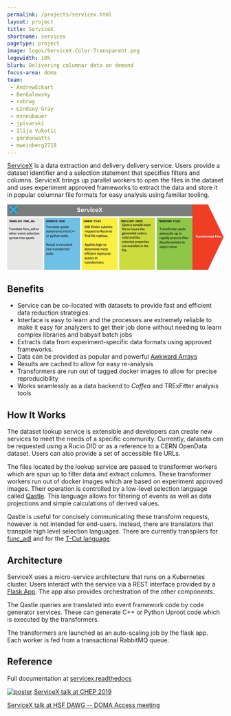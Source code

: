 ```yaml
---
permalink: /projects/servicex.html
layout: project
title: ServiceX
shortname: servicex
pagetype: project
image: logos/ServiceX-Color-Transparent.png
logowidth: 10%
blurb: Delivering columnar data on demand
focus-area: doma
team:
 - AndrewEckart
 - BenGalewsky
 - robrwg
 - Lindsey Gray
 - msneubauer
 - jpivarski
 - Ilija Vukotic
 - gordonwatts
 - mweinberg2718
---
```

[ServiceX](https://github.com/ssl-hep/ServiceX) is a data extraction and
delivery delivery service. Users provide a dataset identifier and a selection
statement that specifies filters and columns. ServiceX brings up parallel
workers to open the files in the dataset and uses experiment approved frameworks
to extract the data and store it in popular columnar file formats for easy
analysis using familiar tooling.

<p align="center">
  <img src="/assets/images/ServiceXWorkflow.png">
</p>

## Benefits
* Service can be co-located with datasets to provide fast and efficient data
reduction strategies.
* Interface is easy to learn and the processes are extremely reliable to make it
easy for analyzers to get their job done without needing to learn complex
libraries and babysit batch jobs
* Extracts data from experiment-specific data formats using approved frameworks.
* Data can be provided as popular and powerful
[Awkward Arrays](/projects/awkward.html)
* Results are cached to allow for easy re-analysis
* Transformers are run out of tagged docker images to allow for precise
reproducibility
* Works seamlessly as a data backend to _Coffea_ and TRExFitter analysis tools


## How It Works
The dataset lookup service is extensible and developers can create new services
to meet the needs of a specific community. Currently, datasets can be requested
using a Rucio DID or as a reference to a CERN OpenData dataset. Users can also
provide a set of accessible file URLs.

The files located by the lookup service are passed to transformer workers which
are spun up to filter data and extract columns. These transformer workers run
out of docker images which are based on experiment approved images. Their
operation is controlled by a low-level selection language called
[Qastle](https://github.com/iris-hep/qastle). This language allows for filtering
of events as well as data projections and simple calculations of derived values.

Qastle is useful for concisely communicating these transform requests, however
is not intended for end-users. Instead, there are translators that transpile
high level selection languages. There are currently transpilers for
[func_adl](https://github.com/iris-hep/func_adl_servicex) and for the
[T-Cut language](https://github.com/ssl-hep/TCutToQastleWrapper).

## Architecture
ServiceX uses a micro-service architecture that runs on a Kubernetes cluster.
Users interact with the service via a REST interface provided by a
[Flask App](https://github.com/ssl-hep/ServiceX_App). The app also provides
orchestration of the other components.

The Qastle queries are translated into event framework code by code generator
services. These can generate C++ or Python Uproot code which is executed by
the transformers.

The transformers are launched as an auto-scaling job by the flask app. Each
worker is fed from a transactional RabbitMQ queue.

## Reference
Full documentation at [servicex.readthedocs](https://servicex.readthedocs.io/en/latest/)

<a href="https://indico.cern.ch/event/773049/contributions/3474438/attachments/1935769/3207764/BenGalewskyCHEP2019.pdf"><img width="10%" src="/assets/images/BenGalewskyCHEP2019.png" alt="poster" /></a> [ServiceX talk at CHEP 2019](https://indico.cern.ch/event/773049/contributions/3474438/attachments/1935769/3207764/BenGalewskyCHEP2019.pdf)

[ServiceX talk at HSF DAWG -- DOMA Access meeting](https://docs.google.com/presentation/d/1T3FszCMpnkvvdNuoXAUZuX10hHI-hp2m0-cKYABJWmE/edit#slide=id.g6458619ede_0_96)
